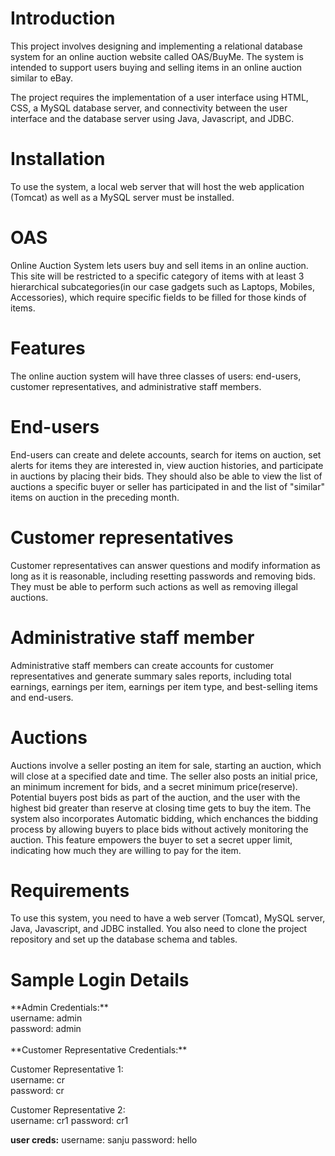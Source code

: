 <h1> Introduction </h1>
This project involves designing and implementing a relational database system for an online auction website called OAS/BuyMe. The system is intended to support users buying and selling items in an online auction similar to eBay.

The project requires the implementation of a user interface using HTML, CSS, a MySQL database server, and connectivity between the user interface and the database server using Java, Javascript, and JDBC.

<h1>Installation</h1>
To use the system, a local web server that will host the web application (Tomcat) as well as a MySQL server must be installed.

<h1>OAS</h1>
Online Auction System lets users buy and sell items in an online auction. This site will be restricted to a specific category of items with at least 3 hierarchical subcategories(in our case gadgets such as Laptops, Mobiles, Accessories), which require specific fields to be filled for those kinds of items.

<h1>Features</h1>
The online auction system will have three classes of users: end-users, customer representatives, and administrative staff members.

<h1>End-users</h1>
End-users can create and delete accounts, search for items on auction, set alerts for items they are interested in, view auction histories, and participate in auctions by placing their bids. They should also be able to view the list of auctions a specific buyer or seller has participated in and the list of "similar" items on auction in the preceding month.

<h1>Customer representatives </h1>
Customer representatives can answer questions and modify information as long as it is reasonable, including resetting passwords and removing bids. They must be able to perform such actions as well as removing illegal auctions.

<h1>Administrative staff member</h1>
Administrative staff members can create accounts for customer representatives and generate summary sales reports, including total earnings, earnings per item, earnings per item type, and best-selling items and end-users.

<h1>Auctions</h1>
Auctions involve a seller posting an item for sale, starting an auction, which will close at a specified date and time. The seller also posts an initial price, an minimum increment for bids, and a secret minimum price(reserve). Potential buyers post bids as part of the auction, and the user with the highest bid greater than reserve at closing time gets to buy the item. The system also incorporates Automatic bidding, which enchances the bidding process by allowing buyers to place bids without actively monitoring the auction. This feature empowers the buyer to set a secret upper limit, indicating how much they are willing to pay for the item.

<h1>Requirements</h1>
To use this system, you need to have a web server (Tomcat), MySQL server, Java, Javascript, and JDBC installed. You also need to clone the project repository and set up the database schema and tables.

<h1> Sample Login Details </h1>
**Admin Credentials:**<br>
username: admin<br>
password: admin<br>
<br>
**Customer Representative Credentials:**

Customer Representative 1:<br>
username: cr <br>
password: cr <br>

Customer Representative 2:<br>
username: cr1 
password: cr1

**user creds:**
username: sanju
password: hello






